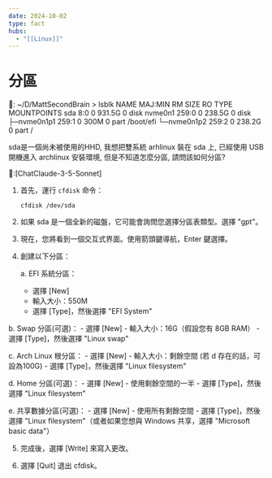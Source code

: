 ```yaml
---
date: 2024-10-02
type: fact
hubs:
  - "[[Linux]]"
---
```


# 分區

💬:
~/D/MattSecondBrain > lsblk
NAME        MAJ:MIN RM   SIZE RO TYPE MOUNTPOINTS
sda           8:0    0 931.5G  0 disk 
nvme0n1     259:0    0 238.5G  0 disk 
├─nvme0n1p1 259:1    0   300M  0 part /boot/efi
└─nvme0n1p2 259:2    0 238.2G  0 part /

sda是一個尚未被使用的HHD, 我想把雙系統 arhlinux 裝在 sda 上, 已經使用 USB 開機進入 archlinux 安裝環境, 但是不知道怎麼分區, 請問該如何分區?


🤖:[ChatClaude-3-5-Sonnet]

1. 首先，運行 `cfdisk` 命令：
   ```
   cfdisk /dev/sda
   ```

2. 如果 sda 是一個全新的磁盤，它可能會詢問您選擇分區表類型。選擇 "gpt"。

3. 現在，您將看到一個交互式界面。使用箭頭鍵導航，Enter 鍵選擇。

4. 創建以下分區：

   a. EFI 系統分區：
      - 選擇 [New]
      - 輸入大小：550M
      - 選擇 [Type]，然後選擇 "EFI System"

  b. Swap 分區(可選)：
      - 選擇 [New]
      - 輸入大小：16G（假設您有 8GB RAM）
      - 選擇 [Type]，然後選擇 "Linux swap"

  c. Arch Linux 根分區：
    - 選擇 [New]
    - 輸入大小：剩餘空間 (若 d 存在的話，可設為100G)
    - 選擇 [Type]，然後選擇 "Linux filesystem"

  d. Home 分區(可選)：
      - 選擇 [New]
      - 使用剩餘空間的一半
      - 選擇 [Type]，然後選擇 "Linux filesystem"

  e. 共享數據分區(可選)：
      - 選擇 [New]
      - 使用所有剩餘空間
      - 選擇 [Type]，然後選擇 "Linux filesystem"（或者如果您想與 Windows 共享，選擇 "Microsoft basic data"）

5. 完成後，選擇 [Write] 來寫入更改。

6. 選擇 [Quit] 退出 cfdisk。
